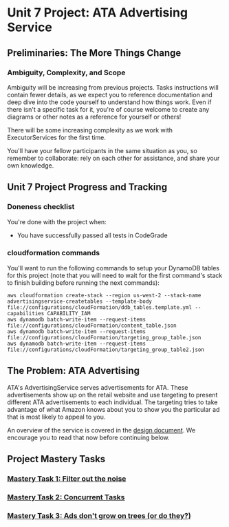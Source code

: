 # Unit 7 Project: ATA Advertising Service

## Preliminaries: The More Things Change

### Ambiguity, Complexity, and Scope

Ambiguity will be increasing from previous projects. Tasks instructions will contain fewer details, as we expect you to
reference documentation and deep dive into the code yourself to understand how things work. Even if there isn't a
specific task for it, you're of course welcome to create any diagrams or other notes as a reference for yourself or
others!

There will be some increasing complexity as we work with ExecutorServices for the first time.

You'll have your fellow participants in the same situation as you, so remember to collaborate: rely on each other for
assistance, and share your own knowledge.

## Unit 7 Project Progress and Tracking

### Doneness checklist

You're done with the project when:

* You have successfully passed all tests in CodeGrade

### cloudformation commands

You'll want to run the following commands to setup your DynamoDB tables for this project (note that you will need to
wait for the first command's stack to finish building before running the next commands):

```
aws cloudformation create-stack --region us-west-2 --stack-name advertisingservice-createtables --template-body file://configurations/cloudFormation/ddb_tables.template.yml --capabilities CAPABILITY_IAM
aws dynamodb batch-write-item --request-items file://configurations/cloudFormation/content_table.json
aws dynamodb batch-write-item --request-items file://configurations/cloudFormation/targeting_group_table.json
aws dynamodb batch-write-item --request-items file://configurations/cloudFormation/targeting_group_table2.json
```

## The Problem: ATA Advertising

ATA's AdvertisingService serves advertisements for ATA. These advertisements show up on the retail website and use
targeting to present different ATA advertisements to each individual. The targeting tries to take advantage of what
Amazon knows about you to show you the particular ad that is most likely to appeal to you.

An overview of the service is covered in the [design document](DESIGN_DOCUMENT.md). We encourage you to read that now
before continuing below.

## Project Mastery Tasks

### [Mastery Task 1: Filter out the noise](tasks/project-mastery-tasks/MasteryTask01.md)

### [Mastery Task 2: Concurrent Tasks](tasks/project-mastery-tasks/MasteryTask02.md)

### [Mastery Task 3: Ads don't grow on trees (or do they?)](tasks/project-mastery-tasks/MasteryTask03.md)


